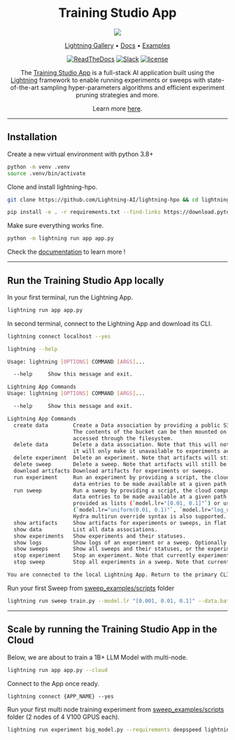 <div align="center">
    <h1>
        Training Studio App
    </h1>
    <img src="https://pl-flash-data.s3.amazonaws.com/assets_lightning/lightning_training_studio_logo.png">

<div align="center">

<p align="center">
  <a href="https://www.lightning.ai/">Lightning Gallery</a> •
  <a href="https://lightning-ai.github.io/lightning-hpo">Docs</a> •
  <a href="https://github.com/Lightning-AI/lightning-hpo/tree/master/examples">Examples</a>
</p>

[![ReadTheDocs](https://readthedocs.org/projects/pytorch-lightning/badge/?version=stable)](https://lightning-ai.github.io/lightning-hpo)
[![Slack](https://img.shields.io/badge/slack-chat-green.svg?logo=slack)](https://www.pytorchlightning.ai/community)
[![license](https://img.shields.io/badge/License-Apache%202.0-blue.svg)](https://github.com/Lightning-AI/lightning/blob/master/LICENSE)
</div>

The [Training Studio App](https://lightning-ai.github.io/lightning-hpo/training_studio.html) is a full-stack AI application built using the [Lightning](https://lightning.ai/lightning-docs/) framework to enable running experiments or sweeps with state-of-the-art sampling hyper-parameters algorithms and efficient experiment pruning strategies and more.

Learn more [here](https://github.com/Lightning-AI/lightning-hpo#the-training-studio-app).

</div>

______________________________________________________________________

## Installation

Create a new virtual environment with python 3.8+

```bash
python -m venv .venv
source .venv/bin/activate
```

Clone and install lightning-hpo.

```bash
git clone https://github.com/Lightning-AI/lightning-hpo && cd lightning-hpo

pip install -e . -r requirements.txt --find-links https://download.pytorch.org/whl/cpu/torch_stable.html --pre
```

Make sure everything works fine.

```bash
python -m lightning run app app.py
```

Check the [documentation](https://lightning-ai.github.io/lightning-hpo) to learn more !

______________________________________________________________________

## Run the Training Studio App locally

In your first terminal, run the Lightning App.

```bash
lightning run app app.py
```

In second terminal, connect to the Lightning App and download its CLI.

```bash
lightning connect localhost --yes
```

```bash
lightning --help

Usage: lightning [OPTIONS] COMMAND [ARGS]...

  --help     Show this message and exit.

Lightning App Commands
Usage: lightning [OPTIONS] COMMAND [ARGS]...

  --help     Show this message and exit.

Lightning App Commands
  create data        Create a Data association by providing a public S3 bucket and an optional mount point.
                     The contents of the bucket can be then mounted on experiments and sweeps and
                     accessed through the filesystem.
  delete data        Delete a data association. Note that this will not delete the data itself,
                     it will only make it unavailable to experiments and sweeps.
  delete experiment  Delete an experiment. Note that artifacts will still be available after the operation.
  delete sweep       Delete a sweep. Note that artifacts will still be available after the operation.
  download artifacts Download artifacts for experiments or sweeps.
  run experiment     Run an experiment by providing a script, the cloud compute type and optional
                     data entries to be made available at a given path.
  run sweep          Run a sweep by providing a script, the cloud compute type and optional
                     data entries to be made available at a given path. Hyperparameters can be
                     provided as lists (`model.lr="[0.01, 0.1]"`) or using distributions
                     (`model.lr="uniform(0.01, 0.1)"`, `model.lr="log_uniform(0.01, 0.1)"`).
                     Hydra multirun override syntax is also supported.
  show artifacts     Show artifacts for experiments or sweeps, in flat or tree layout.
  show data          List all data associations.
  show experiments   Show experiments and their statuses.
  show logs          Show logs of an experiment or a sweep. Optionally follow logs as they stream.
  show sweeps        Show all sweeps and their statuses, or the experiments for a given sweep.
  stop experiment    Stop an experiment. Note that currently experiments cannot be resumed.
  stop sweep         Stop all experiments in a sweep. Note that currently sweeps cannot be resumed.

You are connected to the local Lightning App. Return to the primary CLI with `lightning disconnect`.
```

Run your first Sweep from [sweep_examples/scripts](./sweep_examples/scripts) folder

```bash
lightning run sweep train.py --model.lr "[0.001, 0.01, 0.1]" --data.batch "[32, 64]" --algorithm="grid_search" --requirements 'jsonargparse[signatures]>=4.15.2'
```

______________________________________________________________________

## Scale by running the Training Studio App in the Cloud

Below, we are about to train a 1B+ LLM Model with multi-node.

```bash
lightning run app app.py --cloud
```

Connect to the App once ready.

```
lightning connect {APP_NAME} --yes
```

Run your first  multi node training experiment from [sweep_examples/scripts](./sweep_examples/scripts) folder (2 nodes of 4 V100 GPUS each).

```bash
lightning run experiment big_model.py --requirements deepspeed lightning-transformers==0.2.5 --num_nodes=2 --cloud_compute=gpu-fast-multi --disk_size=80
```
